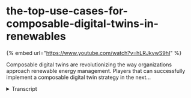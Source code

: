 # the-top-use-cases-for-composable-digital-twins-in-renewables
{% embed url="https://www.youtube.com/watch?v=hLRJkvwS9hI" %}



Composable digital twins are revolutionizing the way organizations approach renewable energy management. Players that can successfully implement a composable digital twin strategy in the next...
<details>
<summary>Transcript</summary>Composable digital twins are revolutionizing the way organizations approach renewable energy management. Players that can successfully implement a composable digital twin strategy in the next...
hi and welcome to this summary video on

composable digital twins in the

renewable energy sector

in this video we will be discussing what

composable digital twins are and their

importance in the renewable energy

sector

we will also be exploring some of the

top use cases for composable digital

twins in this industry okay let's get

started

so let's start with the basics

a digital twin is a digital

representation of a physical asset or

system that can be used to simulate and

analyze Its Behavior and performance in

the renewable energy sector this

technology can be used to optimize and

improve the performance of renewable

energy systems such as wind turbines and

solar panels the importance of digital

twins in the renewable energy sector

lies in their ability to provide

real-time insights into the performance

of renewable energy systems

this information can be used to identify

areas for improvement and optimize the

performance of these systems leading to

increased efficiency and cost savings

now let's dive into some of the top use

cases for composable digital twins in

the renewable energy sector

let's start with asset performance

monitoring

when performing asset performance

monitoring a composable digital twin can

be used to monitor the performance of

individual assets such as wind turbines

and solar panels

this information can be used to identify

areas for improvement and optimize the

performance of these assets leading to

increased efficiency and cost savings

when combined with AI the results can be

supercharged with AI algorithms being

used to analyze large amounts of data

and provide even more insights

next up is predictive maintenance a

composable digital twin can be used to

predict when maintenance is required on

a renewable energy system reducing

downtime and increasing efficiency the

benefits of using a composable digital

twin for predictive maintenance include

improved decision making and reduced

maintenance costs

again when combined with AI the results

can be supercharged with AI algorithms

being used to predict when maintenance

is required with even greater accuracy

moving on to grid integration and

optimization a composable digital twin

can be used to integrate renewable

energy into the grid and optimize its

performance the benefits of using a

composable digital twin for this use

case include improved grid stability

increased Energy Efficiency and cost

savings

when combined with AI the results can be

supercharged with AI algorithms being

used for real-time grid monitoring grid

optimization and renewable energy

integration

next let's talk about renewable energy

forecasting

a composable digital twin can be used to

forecast renewable energy generation

allowing energy providers to plan and

optimize their energy generation and

distribution

the benefits of using a composable

digital twin for renewable energy

forecasting include improved accuracy

and decision making

when combined with AI the results can be

supercharged with AI algorithms being

used to analyze weather in climate data

provide real-time forecasting and

integrate multiple data sources

finally we have decentralized energy

management

a composable digital twin can be used to

manage energy distribution in

decentralized energy systems such as

micro grids

the benefits of using a composable

digital twin for this use case include

improved energy balancing increased

efficiency and cost savings when

combined with AI the results can be

supercharged with AI algorithms being

used for real-time energy monitoring and

management energy distribution

optimization and predictive energy

analysis

and that's it for our video on the top

use cases for composable digital twins

in renewable energy

we hope you have enjoyed this video if

you would like to explore this topic in

Greater detail please visit our blog

article that is linked in the video

description

don't forget to subscribe to our channel

for all things digital twins
</details>